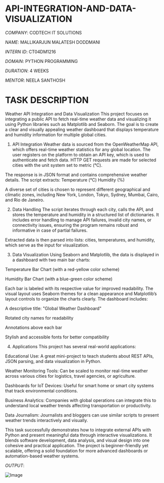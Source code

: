 # API-INTEGRATION-AND-DATA-VISUALIZATION

*COMPANY*: CODTECH IT SOLUTIONS

*NAME*: MALLIKARJUN MALATESH DODDMANI

*INTERN ID*: CT04DM1216

*DOMAIN*: PYTHON PROGRAMMING

*DURATION*: 4 WEEKS 

*MENTOR*: NEELA SANTHOSH 

# TASK DESCRIPTION 

Weather API Integration and Data Visualization
This project focuses on integrating a public API to fetch real-time weather data and visualizing it using Python libraries such as Matplotlib and Seaborn. The goal is to create a clear and visually appealing weather dashboard that displays temperature and humidity information for multiple global cities.

1. API Integration
Weather data is sourced from the OpenWeatherMap API, which offers real-time weather statistics for any global location. The user registers on the platform to obtain an API key, which is used to authenticate and fetch data. HTTP GET requests are made for selected cities with the unit system set to metric (°C).

The response is in JSON format and contains comprehensive weather details. The script extracts:
Temperature (°C)
Humidity (%)

A diverse set of cities is chosen to represent different geographical and climatic zones, including New York, London, Tokyo, Sydney, Mumbai, Cairo, and Rio de Janeiro.

2. Data Handling
The script iterates through each city, calls the API, and stores the temperature and humidity in a structured list of dictionaries. It includes error handling to manage API failures, invalid city names, or connectivity issues, ensuring the program remains robust and informative in case of partial failures.

Extracted data is then parsed into lists: cities, temperatures, and humidity, which serve as the input for visualization.

3. Data Visualization
Using Seaborn and Matplotlib, the data is displayed in a dashboard with two main bar charts:

Temperature Bar Chart (with a red-yellow color scheme)

Humidity Bar Chart (with a blue-green color scheme)

Each bar is labeled with its respective value for improved readability. The visual layout uses Seaborn themes for a clean appearance and Matplotlib’s layout controls to organize the charts clearly. The dashboard includes:

A descriptive title: "Global Weather Dashboard"

Rotated city names for readability

Annotations above each bar

Stylish and accessible fonts for better compatibility

4. Applications
This project has several real-world applications:

Educational Use: A great mini-project to teach students about REST APIs, JSON parsing, and data visualization in Python.

Weather Monitoring Tools: Can be scaled to monitor real-time weather across various cities for logistics, travel agencies, or agriculture.

Dashboards for IoT Devices: Useful for smart home or smart city systems that track environmental conditions.

Business Analytics: Companies with global operations can integrate this to understand local weather trends affecting transportation or productivity.

Data Journalism: Journalists and bloggers can use similar scripts to present weather trends interactively and visually.

This task successfully demonstrates how to integrate external APIs with Python and present meaningful data through interactive visualizations. It blends software development, data analysis, and visual design into one cohesive and practical application. The project is beginner-friendly yet scalable, offering a solid foundation for more advanced dashboards or automation-based weather systems.


*OUTPUT*:

![Image](https://github.com/user-attachments/assets/75a5c85b-3ed1-4089-bf2a-59caa67505cc)

